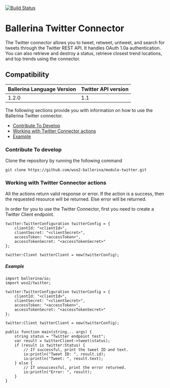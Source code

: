 [![Build Status](https://travis-ci.org/wso2-ballerina/module-twitter.svg?branch=master)](https://travis-ci.org/wso2-ballerina/module-twitter)

# Ballerina Twitter Connector

The Twitter connector allows you to tweet, retweet, untweet, and search for tweets through the Twitter REST API.
It handles OAuth 1.0a authentication. You can also retrieve and destroy a status, retrieve closest trend locations,
and top trends using the connector.

## Compatibility
| Ballerina Language Version | Twitter API version  |
| -------------------------- | -------------------- |
| 1.2.0                      | 1.1                  |


The following sections provide you with information on how to use the Ballerina Twitter connector.

- [Contribute To Develop](#contribute-to-develop)
- [Working with Twitter Connector actions](#working-with-twitter-connector-actions)
- [Example](#example)

### Contribute To develop

Clone the repository by running the following command 
```shell
git clone https://github.com/wso2-ballerina/module-twitter.git
```

### Working with Twitter Connector actions

All the actions return valid response or error. If the action is a success, then the requested resource will 
be returned. Else error will be returned.

In order for you to use the Twitter Connector, first you need to create a Twitter Client endpoint.

```ballerina
twitter:TwitterConfiguration twitterConfig = {
    clientId: "<clientId>",
    clientSecret: "<clientSecret>",
    accessToken: "<accessToken>",
    accessTokenSecret: "<accessTokenSecret>"
};

twitter:Client twitterClient = new(twitterConfig);
```

##### Example

```ballerina
import ballerina/io;
import wso2/twitter;

twitter:TwitterConfiguration twitterConfig = {
    clientId: "<clientId>",
    clientSecret: "<clientSecret>",
    accessToken: "<accessToken>",
    accessTokenSecret: "<accessTokenSecret>"
};

twitter:Client twitterClient = new(twitterConfig);

public function main(string... args) {
    string status = "Twitter endpoint test";
    var result = twitterClient->tweet(status);
    if (result is twitter:Status) {
        // If successful, print the tweet ID and text.
        io:println("Tweet ID: ", result.id);
        io:println("Tweet: ", result.text);
    } else {
        // If unsuccessful, print the error returned.
        io:println("Error: ", result);
    }
}
```
